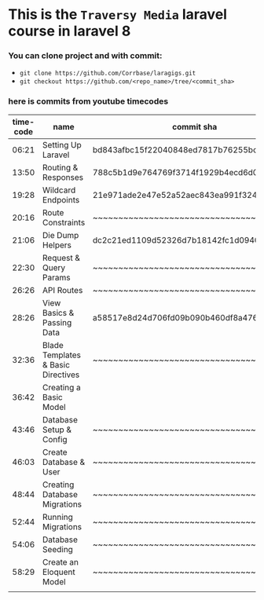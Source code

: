 # This is the `Traversy Media` laravel course in laravel 8


### You can clone project and with commit:
* ```git clone https://github.com/Corrbase/laragigs.git ```
* ```git checkout https://github.com/<repo_name>/tree/<commit_sha>```



### here is commits from youtube timecodes

| time-code | name                               | commit sha                               |
|-----------|------------------------------------|------------------------------------------|
| 06:21     | Setting Up Laravel                 | bd843afbc15f22040848ed7817b76255bc380039 |
| 13:50     | Routing & Responses                | 788c5b1d9e764769f3714f1929b4ecd6d008da45 |
| 19:28     | Wildcard Endpoints                 | 21e971ade2e47e52a52aec843ea991f324060c2e |
| 20:16     | Route Constraints                  | ~~~~~~~~~~~~~~~~~~~~~~~~~~~~~~~~~~~~~~~~ |
| 21:06     | Die Dump Helpers                   | dc2c21ed1109d52326d7b18142fc1d09401d31b7 |
| 22:30     | Request & Query Params             | ~~~~~~~~~~~~~~~~~~~~~~~~~~~~~~~~~~~~~~~~ |
| 26:26     | API Routes                         | ~~~~~~~~~~~~~~~~~~~~~~~~~~~~~~~~~~~~~~~~ |
| 28:26     | View Basics & Passing Data         | a58517e8d24d706fd09b090b460df8a476a9c86f |
| 32:36     | Blade Templates & Basic Directives | ~~~~~~~~~~~~~~~~~~~~~~~~~~~~~~~~~~~~~~~~ |
| 36:42     | Creating a Basic Model             |                                          |
| 43:46     | Database Setup & Config            | ~~~~~~~~~~~~~~~~~~~~~~~~~~~~~~~~~~~~~~~~ |
| 46:03     | Create Database & User             | ~~~~~~~~~~~~~~~~~~~~~~~~~~~~~~~~~~~~~~~~ |
| 48:44     | Creating Database Migrations       | ~~~~~~~~~~~~~~~~~~~~~~~~~~~~~~~~~~~~~~~~ |
| 52:44     | Running Migrations                 | ~~~~~~~~~~~~~~~~~~~~~~~~~~~~~~~~~~~~~~~~ |
| 54:06     | Database Seeding                   | ~~~~~~~~~~~~~~~~~~~~~~~~~~~~~~~~~~~~~~~~ |
| 58:29     | Create an Eloquent Model           | ~~~~~~~~~~~~~~~~~~~~~~~~~~~~~~~~~~~~~~~~ |
|           |                                    |                                          |


